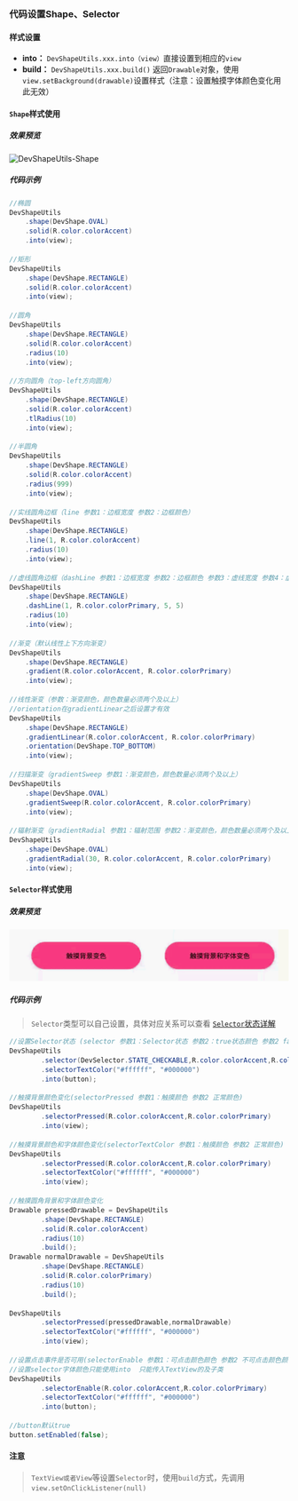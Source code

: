 ### 代码设置Shape、Selector

#### 样式设置
- **into：** `DevShapeUtils.xxx.into（view）`直接设置到相应的`view`
- **build：** `DevShapeUtils.xxx.build()` 返回`Drawable`对象，使用`view.setBackground(drawable)`设置样式（注意：设置触摸字体颜色变化用此无效）


#### `Shape`样式使用

##### 效果预览
![DevShapeUtils-Shape](./DevShapeUtils.jpg) 

##### 代码示例

``` java
//椭圆
DevShapeUtils
    .shape(DevShape.OVAL)
    .solid(R.color.colorAccent)
    .into(view);

//矩形
DevShapeUtils
    .shape(DevShape.RECTANGLE)
    .solid(R.color.colorAccent)
    .into(view);

//圆角
DevShapeUtils
    .shape(DevShape.RECTANGLE)
    .solid(R.color.colorAccent)
    .radius(10)
    .into(view);

//方向圆角（top-left方向圆角）
DevShapeUtils
    .shape(DevShape.RECTANGLE)
    .solid(R.color.colorAccent)
    .tlRadius(10)
    .into(view);

//半圆角
DevShapeUtils
    .shape(DevShape.RECTANGLE)
    .solid(R.color.colorAccent)
    .radius(999)
    .into(view);

//实线圆角边框（line 参数1：边框宽度 参数2：边框颜色）
DevShapeUtils
    .shape(DevShape.RECTANGLE)
    .line(1, R.color.colorAccent)
    .radius(10)
    .into(view);

//虚线圆角边框（dashLine 参数1：边框宽度 参数2：边框颜色 参数3：虚线宽度 参数4：虚线间隙宽度）
DevShapeUtils
    .shape(DevShape.RECTANGLE)
    .dashLine(1, R.color.colorPrimary, 5, 5)
    .radius(10)
    .into(view);

//渐变（默认线性上下方向渐变）
DevShapeUtils
    .shape(DevShape.RECTANGLE)
    .gradient(R.color.colorAccent, R.color.colorPrimary)
    .into(view);

//线性渐变（参数：渐变颜色，颜色数量必须两个及以上）
//orientation在gradientLinear之后设置才有效
DevShapeUtils
    .shape(DevShape.RECTANGLE)
    .gradientLinear(R.color.colorAccent, R.color.colorPrimary)
    .orientation(DevShape.TOP_BOTTOM)
    .into(view);

//扫描渐变（gradientSweep 参数1：渐变颜色，颜色数量必须两个及以上）
DevShapeUtils
    .shape(DevShape.OVAL)
    .gradientSweep(R.color.colorAccent, R.color.colorPrimary)
    .into(view);

//辐射渐变（gradientRadial 参数1：辐射范围 参数2：渐变颜色，颜色数量必须两个及以上）
DevShapeUtils
    .shape(DevShape.OVAL)
    .gradientRadial(30, R.color.colorAccent, R.color.colorPrimary)
    .into(view);
```

#### `Selector`样式使用
##### 效果预览
![DevShapeUtils-Selector](./DevShapeUtils-Selector.gif)

##### 代码示例

> `Selector`类型可以自己设置，具体对应关系可以查看 [`Selector`状态详解](https://github.com/LiangLuDev/DevShapeUtils/blob/master/Selector%E7%8A%B6%E6%80%81%E8%AF%A6%E8%A7%A3.md)


``` java
//设置Selector状态 (selector 参数1：Selector状态 参数2：true状态颜色 参数2 false状态颜色)
DevShapeUtils
		.selector(DevSelector.STATE_CHECKABLE,R.color.colorAccent,R.color.colorPrimary)
	    .selectorTextColor("#ffffff", "#000000")
	    .into(button);

//触摸背景颜色变化(selectorPressed 参数1：触摸颜色 参数2 正常颜色)
DevShapeUtils
        .selectorPressed(R.color.colorAccent,R.color.colorPrimary)
        .into(view);

//触摸背景颜色和字体颜色变化(selectorTextColor 参数1：触摸颜色 参数2 正常颜色)
DevShapeUtils
        .selectorPressed(R.color.colorAccent,R.color.colorPrimary)
        .selectorTextColor("#ffffff", "#000000")
        .into(view);

//触摸圆角背景和字体颜色变化
Drawable pressedDrawable = DevShapeUtils
        .shape(DevShape.RECTANGLE)
        .solid(R.color.colorAccent)
        .radius(10)
        .build();
Drawable normalDrawable = DevShapeUtils
        .shape(DevShape.RECTANGLE)
        .solid(R.color.colorPrimary)
        .radius(10)
        .build();

DevShapeUtils
        .selectorPressed(pressedDrawable,normalDrawable)
        .selectorTextColor("#ffffff", "#000000")
        .into(view);

//设置点击事件是否可用(selectorEnable 参数1：可点击颜色颜色 参数2 不可点击颜色颜色)
//设置selector字体颜色只能使用into  只能传入TextView的及子类
DevShapeUtils
        .selectorEnable(R.color.colorAccent,R.color.colorPrimary)
        .selectorTextColor("#ffffff", "#000000")
        .into(button);

//button默认true
button.setEnabled(false);
```
#### 注意
> `TextView或者View`等设置`Selector`时，使用`build`方式，先调用`view.setOnClickListener(null)`
